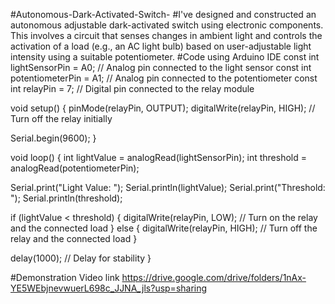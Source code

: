 #Autonomous-Dark-Activated-Switch-
#I've designed  and  constructed  an  autonomous  adjustable  dark-activated  switch  using electronic  components.  This  involves a  circuit  that  senses  changes  in  ambient light and controls the activation of a load (e.g., an AC light bulb) based on user-adjustable light intensity using a suitable potentiometer. 
#Code using Arduino IDE
const int lightSensorPin = A0;   // Analog pin connected to the light sensor
const int potentiometerPin = A1; // Analog pin connected to the potentiometer
const int relayPin = 7;          // Digital pin connected to the relay module

void setup() {
  pinMode(relayPin, OUTPUT);
  digitalWrite(relayPin, HIGH); // Turn off the relay initially

  Serial.begin(9600);
}

void loop() {
  int lightValue = analogRead(lightSensorPin);
  int threshold = analogRead(potentiometerPin);
  
  Serial.print("Light Value: ");
  Serial.println(lightValue);
  Serial.print("Threshold: ");
  Serial.println(threshold);

  if (lightValue < threshold) {
    digitalWrite(relayPin, LOW); // Turn on the relay and the connected load
  } else {
    digitalWrite(relayPin, HIGH); // Turn off the relay and the connected load
  }

  delay(1000); // Delay for stability
}

#Demonstration Video link
https://drive.google.com/drive/folders/1nAx-YE5WEbjnevwuerL698c_JJNA_jls?usp=sharing
